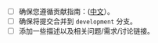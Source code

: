 - [ ] 确保您遵循贡献指南：([中文](https://github.com/NI-Web-Infra-Team/common-util/tree/main/.github/CONTRIBUTING.zh-CN.md)）。
- [ ] 确保将提交合并到 `development` 分支。
- [ ] 添加一些描述以及相关问题/需求/讨论链接。

